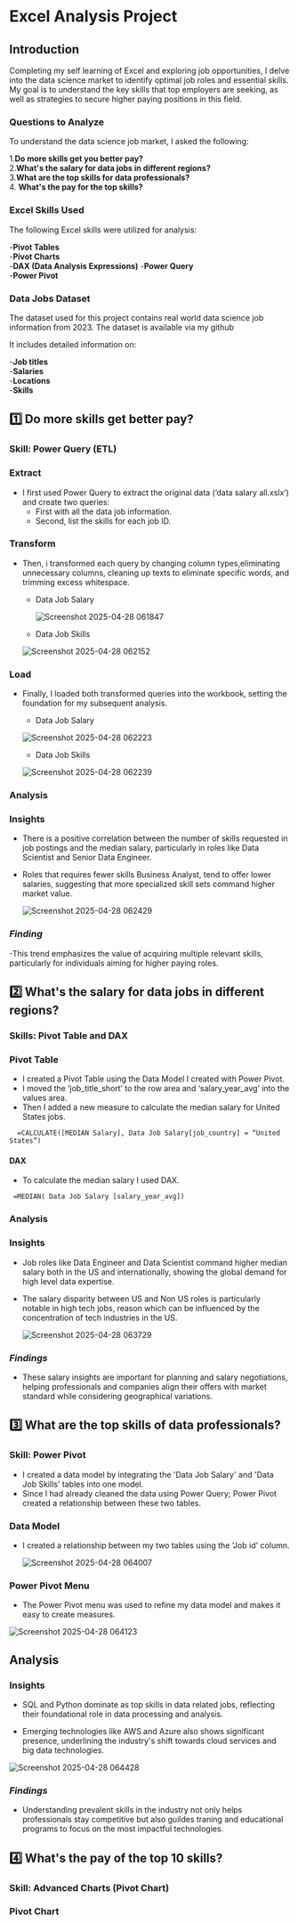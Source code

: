 # Excel Analysis Project

## Introduction  

Completing my self learning of Excel and exploring job opportunities, I delve into the data science market to identify optimal job roles and essential skills. My goal is to understand the key skills that top employers are seeking, as well as strategies to secure higher paying positions in this field.  

### Questions to Analyze  

To understand the data science job market, I asked the following:

1.**Do more skills get you better pay?**  
2.**What's the salary for data jobs in different regions?**  
3.**What are the top skills for data professionals?**  
4. **What's the pay for the top skills?**  

### Excel Skills Used  

The following Excel skills were utilized for analysis:  

-**Pivot Tables**  
-**Pivot Charts**  
-**DAX (Data Analysis Expressions)** 
-**Power Query**  
-**Power Pivot**  

### Data Jobs Dataset  

The dataset used for this project contains real world data science job information from 2023. The dataset is available via my github  

It includes detailed information on:  

-**Job titles**  
-**Salaries**  
-**Locations**  
-**Skills**  

## 1️⃣ Do more skills get better pay?  

### Skill: Power Query (ETL)  

### Extract  

- I first used Power Query to extract the original data (’data salary all.xslx’) and create two queries:
  - First with all the data job information.
  - Second, list the skills for each job ID.

### Transform  

- Then, i transformed each query by changing column types,eliminating unnecessary columns, cleaning up texts to eliminate specific words, and trimming excess whitespace.

  - Data Job Salary

    ![Screenshot 2025-04-28 061847](https://github.com/user-attachments/assets/7d927844-4248-4635-9c62-9f57fa65f501)
  

  - Data Job Skills 

   ![Screenshot 2025-04-28 062152](https://github.com/user-attachments/assets/885d56ef-6bb1-4b71-ad5f-bba8293699f5)
 
### Load  
- Finally, I loaded both transformed queries into the workbook, setting the foundation for my subsequent analysis.  
  
  - Data Job Salary

   ![Screenshot 2025-04-28 062223](https://github.com/user-attachments/assets/c3e39e1e-be43-4336-a7d4-76134fb5f5d1)  

   
   - Data Job Skills

   ![Screenshot 2025-04-28 062239](https://github.com/user-attachments/assets/2ed5cf30-87c8-4d9b-96b9-3eaa7aff340d)


### Analysis  

### Insights  

- There is a positive correlation between the number of skills requested in job postings and the median salary, particularly in roles like Data Scientist and Senior Data Engineer.
- Roles that requires fewer skills Business Analyst, tend to offer lower salaries, suggesting that more specialized skill sets command higher market value.

  ![Screenshot 2025-04-28 062429](https://github.com/user-attachments/assets/62f368ef-07d0-453d-9e53-d5ea419bf9b7)


### *Finding*  

-This trend emphasizes the value of acquiring multiple relevant skills, particularly for individuals aiming for higher paying roles.  

## 2️⃣ What's the salary for data jobs in  different regions?  

### Skills: Pivot Table and DAX  

### Pivot Table  

- I created a Pivot Table using the Data Model I created with Power Pivot.
- I moved the ‘job_title_short’ to the row area and ‘salary_year_avg’ into the values area.
- Then I added a new measure to calculate the median salary for United States jobs.
   
```
  =CALCULATE([MEDIAN Salary], Data Job Salary[job_country] = “United States”)
```

#### DAX  

- To calculate the median salary I used DAX.

 ```
  =MEDIAN( Data Job Salary [salary_year_avg])
```

### Analysis  

### Insights  

- Job roles like Data Engineer and Data Scientist command higher median salary both in the US and internationally, showing the global demand for high level data expertise.
- The salary disparity between US and Non US roles is particularly notable in high tech jobs, reason which can be influenced by the concentration of tech industries in the US.


  ![Screenshot 2025-04-28 063729](https://github.com/user-attachments/assets/deefbe38-cef6-48fa-9315-a821d72d47a8)

### *Findings*  
- These salary insights are important for planning and salary negotiations, helping professionals and companies align their offers with market standard while considering geographical variations.

## 3️⃣ What are the top skills of data professionals?  

### Skill: Power Pivot  

- I created a data model by integrating the 'Data Job Salary' and 'Data Job Skills' tables into one model.
- Since I had already cleaned the data using Power Query; Power Pivot created a relationship between these two tables.

### Data Model  

- I created a relationship between my two tables using the 'Job id' column.

   ![Screenshot 2025-04-28 064007](https://github.com/user-attachments/assets/72bd9882-78fc-454d-80bd-f7afb0e75ea1)

### Power Pivot Menu  

- The Power Pivot menu was used to refine my data model and makes it easy to create measures.

![Screenshot 2025-04-28 064123](https://github.com/user-attachments/assets/aa7b0507-61c1-4883-ab49-302b2bec4c4c)  

## Analysis  

### Insights  

- SQL and Python dominate as top skills in data related jobs, reflecting their foundational role in data processing and analysis.

- Emerging technologies like AWS and Azure also shows significant presence, underlining the industry's shift towards cloud services and big data technologies.

![Screenshot 2025-04-28 064428](https://github.com/user-attachments/assets/40c02b5b-2b8e-4d99-b55b-73463faed60d)  

### *Findings*  

- Understanding prevalent skills in the industry not only helps professionals stay competitive but also guildes traning and educational programs to focus on the most impactful technologies.


## 4️⃣ What's the pay of the top 10 skills?  

### Skill: Advanced Charts (Pivot Chart)  

### Pivot Chart




 





